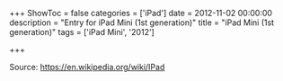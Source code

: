 +++
ShowToc = false
categories = ['iPad']
date = 2012-11-02 00:00:00
description = "Entry for iPad Mini (1st generation)"
title = "iPad Mini (1st generation)"
tags = ['iPad Mini', '2012']

+++

Source: https://en.wikipedia.org/wiki/IPad

